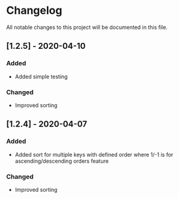 # Changelog

All notable changes to this project will be documented in this file.

## [1.2.5] - 2020-04-10

### Added
- Added simple testing

### Changed
- Improved sorting

## [1.2.4] - 2020-04-07

### Added
- Added sort for multiple keys with defined order where 1/-1 is for ascending/descending orders feature

### Changed
- Improved sorting
